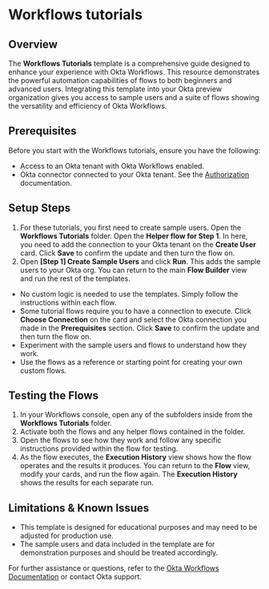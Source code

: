 # Workflows tutorials

## Overview

The **Workflows Tutorials** template is a comprehensive guide designed to enhance your experience with Okta Workflows. This resource demonstrates the powerful automation capabilities of flows to both beginners and advanced users. Integrating this template into your Okta preview organization gives you access to sample users and a suite of flows showing the versatility and efficiency of Okta Workflows.

## Prerequisites

Before you start with the Workflows tutorials, ensure you have the following:

- Access to an Okta tenant with Okta Workflows enabled.
- Okta connector connected to your Okta tenant. See the [Authorization](https://help.okta.com/wf/en-us/content/topics/workflows/connector-reference/okta/overviews/authorization.htm) documentation. 

## Setup Steps

1. For these tutorials, you first need to create sample users. Open the **Workflows Tutorials** folder. Open the **Helper flow for Step 1**. In here, you need to add the connection to your Okta tenant on the **Create User** card. Click **Save** to confirm the update and then turn the flow on.
1. Open **[Step 1] Create Sample Users** and click **Run**. This adds the sample users to your Okta org. You can return to the main **Flow Builder** view and run the rest of the templates.

- No custom logic is needed to use the templates. Simply follow the instructions within each flow.
- Some tutorial flows require you to have a connection to execute. Click **Choose Connection** on the card and select the Okta connection you made in the **Prerequisites** section. Click **Save** to confirm the update and then turn the flow on.
- Experiment with the sample users and flows to understand how they work.
- Use the flows as a reference or starting point for creating your own custom flows.

## Testing the Flows

1. In your Workflows console, open any of the subfolders inside from the **Workflows Tutorials** folder.
1. Activate both the flows and any helper flows contained in the folder.
1. Open the flows to see how they work and follow any specific instructions provided within the flow for testing.
1. As the flow executes, the **Execution History** view shows how the flow operates and the results it produces. You can return to the **Flow** view, modify your cards, and run the flow again. The **Execution History** shows the results for each separate run.

## Limitations & Known Issues

- This template is designed for educational purposes and may need to be adjusted for production use.
- The sample users and data included in the template are for demonstration purposes and should be treated accordingly.

For further assistance or questions, refer to the [Okta Workflows Documentation](https://help.okta.com/wf/en-us/) or contact Okta support.

